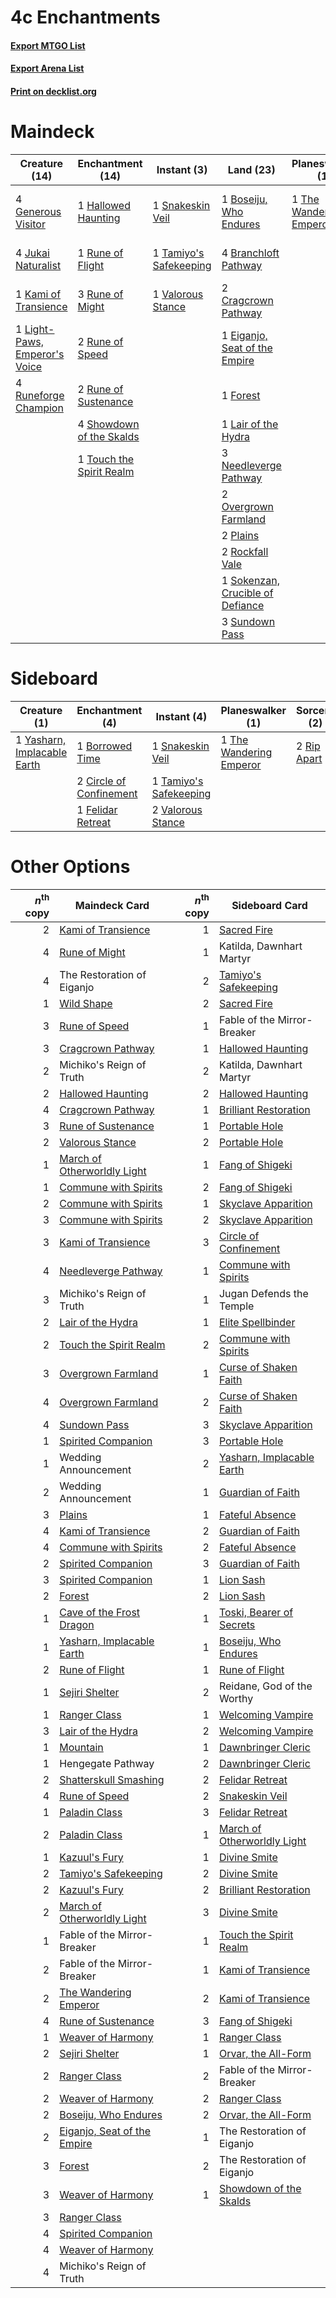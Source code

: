 # 4c Enchantments

#### [Export MTGO List](../collection/4c%20Enchantments/4c%20Enchantments.txt)
#### [Export Arena List](../collection/4c%20Enchantments/4c%20Enchantments_arena.txt)
#### [Print on decklist.org](http://decklist.org/?deckmain=1%09Boseiju,%20Who%20Endures%0A4%09Branchloft%20Pathway%0A2%09Cragcrown%20Pathway%0A1%09Eiganjo,%20Seat%20of%20the%20Empire%0A1%09Forest%0A4%09Generous%20Visitor%0A1%09Hallowed%20Haunting%0A4%09Jukai%20Naturalist%0A1%09Kami%20of%20Transience%0A1%09Lair%20of%20the%20Hydra%0A1%09Light-Paws,%20Emperor's%20Voice%0A1%09Michiko's%20Reign%20of%20Truth%0A3%09Needleverge%20Pathway%0A2%09Overgrown%20Farmland%0A2%09Plains%0A2%09Rockfall%20Vale%0A1%09Rune%20of%20Flight%0A3%09Rune%20of%20Might%0A2%09Rune%20of%20Speed%0A2%09Rune%20of%20Sustenance%0A4%09Runeforge%20Champion%0A1%09Shatterskull%20Smashing%0A4%09Showdown%20of%20the%20Skalds%0A1%09Snakeskin%20Veil%0A1%09Sokenzan,%20Crucible%20of%20Defiance%0A3%09Sundown%20Pass%0A1%09Tamiyo's%20Safekeeping%0A3%09The%20Restoration%20of%20Eiganjo%0A1%09The%20Wandering%20Emperor%0A1%09Touch%20the%20Spirit%20Realm%0A1%09Valorous%20Stance&deckside=1%09Borrowed%20Time%0A2%09Circle%20of%20Confinement%0A1%09Felidar%20Retreat%0A1%09Reidane,%20God%20of%20the%20Worthy%0A2%09Rip%20Apart%0A1%09Snakeskin%20Veil%0A1%09Tamiyo's%20Safekeeping%0A1%09The%20Wandering%20Emperor%0A2%09Valorous%20Stance%0A2%09Wedding%20Announcement%0A1%09Yasharn,%20Implacable%20Earth)
# Maindeck

|                                             Creature (14)                                              |                                         Enchantment (14)                                          |                                           Instant (3)                                           |                                                 Land (23)                                                 |                                         Planeswalker (1)                                         |                                           Sorcery (1)                                            |        Unknown (4)         |
|--------------------------------------------------------------------------------------------------------|---------------------------------------------------------------------------------------------------|-------------------------------------------------------------------------------------------------|-----------------------------------------------------------------------------------------------------------|--------------------------------------------------------------------------------------------------|--------------------------------------------------------------------------------------------------|----------------------------|
|4 [Generous Visitor](http://gatherer.wizards.com/Pages/Card/Details.aspx?multiverseid=548493)           |1 [Hallowed Haunting](http://gatherer.wizards.com/Pages/Card/Details.aspx?multiverseid=540847)     |1 [Snakeskin Veil](http://gatherer.wizards.com/Pages/Card/Details.aspx?multiverseid=503810)      |1 [Boseiju, Who Endures](http://gatherer.wizards.com/Pages/Card/Details.aspx?multiverseid=548579)          |1 [The Wandering Emperor](http://gatherer.wizards.com/Pages/Card/Details.aspx?multiverseid=548337)|1 [Shatterskull Smashing](http://gatherer.wizards.com/Pages/Card/Details.aspx?multiverseid=491802)|1 Michiko's Reign of Truth  |
|4 [Jukai Naturalist](http://gatherer.wizards.com/Pages/Card/Details.aspx?multiverseid=548537)           |1 [Rune of Flight](http://gatherer.wizards.com/Pages/Card/Details.aspx?multiverseid=503683)        |1 [Tamiyo's Safekeeping](http://gatherer.wizards.com/Pages/Card/Details.aspx?multiverseid=548521)|4 [Branchloft Pathway](http://gatherer.wizards.com/Pages/Card/Details.aspx?multiverseid=491909)            |                                                                                                  |                                                                                                  |3 The Restoration of Eiganjo|
|1 [Kami of Transience](http://gatherer.wizards.com/Pages/Card/Details.aspx?multiverseid=548506)         |3 [Rune of Might](http://gatherer.wizards.com/Pages/Card/Details.aspx?multiverseid=503807)         |1 [Valorous Stance](http://gatherer.wizards.com/Pages/Card/Details.aspx?multiverseid=391950)     |2 [Cragcrown Pathway](http://gatherer.wizards.com/Pages/Card/Details.aspx?multiverseid=491915)             |                                                                                                  |                                                                                                  |                            |
|1 [Light-Paws, Emperor's Voice](http://gatherer.wizards.com/Pages/Card/Details.aspx?multiverseid=548318)|2 [Rune of Speed](http://gatherer.wizards.com/Pages/Card/Details.aspx?multiverseid=503760)         |                                                                                                 |1 [Eiganjo, Seat of the Empire](http://gatherer.wizards.com/Pages/Card/Details.aspx?multiverseid=548581)   |                                                                                                  |                                                                                                  |                            |
|4 [Runeforge Champion](http://gatherer.wizards.com/Pages/Card/Details.aspx?multiverseid=503632)         |2 [Rune of Sustenance](http://gatherer.wizards.com/Pages/Card/Details.aspx?multiverseid=503631)    |                                                                                                 |1 [Forest](http://gatherer.wizards.com/Pages/Card/Details.aspx?multiverseid=439860)                        |                                                                                                  |                                                                                                  |                            |
|                                                                                                        |4 [Showdown of the Skalds](http://gatherer.wizards.com/Pages/Card/Details.aspx?multiverseid=503845)|                                                                                                 |1 [Lair of the Hydra](http://gatherer.wizards.com/Pages/Card/Details.aspx?multiverseid=527546)             |                                                                                                  |                                                                                                  |                            |
|                                                                                                        |1 [Touch the Spirit Realm](http://gatherer.wizards.com/Pages/Card/Details.aspx?multiverseid=548335)|                                                                                                 |3 [Needleverge Pathway](http://gatherer.wizards.com/Pages/Card/Details.aspx?multiverseid=491918)           |                                                                                                  |                                                                                                  |                            |
|                                                                                                        |                                                                                                   |                                                                                                 |2 [Overgrown Farmland](http://gatherer.wizards.com/Pages/Card/Details.aspx?multiverseid=535064)            |                                                                                                  |                                                                                                  |                            |
|                                                                                                        |                                                                                                   |                                                                                                 |2 [Plains](http://gatherer.wizards.com/Pages/Card/Details.aspx?multiverseid=439856)                        |                                                                                                  |                                                                                                  |                            |
|                                                                                                        |                                                                                                   |                                                                                                 |2 [Rockfall Vale](http://gatherer.wizards.com/Pages/Card/Details.aspx?multiverseid=535065)                 |                                                                                                  |                                                                                                  |                            |
|                                                                                                        |                                                                                                   |                                                                                                 |1 [Sokenzan, Crucible of Defiance](http://gatherer.wizards.com/Pages/Card/Details.aspx?multiverseid=548589)|                                                                                                  |                                                                                                  |                            |
|                                                                                                        |                                                                                                   |                                                                                                 |3 [Sundown Pass](http://gatherer.wizards.com/Pages/Card/Details.aspx?multiverseid=541142)                  |                                                                                                  |                                                                                                  |                            |


# Sideboard

|                                             Creature (1)                                             |                                         Enchantment (4)                                          |                                           Instant (4)                                           |                                         Planeswalker (1)                                         |                                     Sorcery (2)                                      |        Unknown (3)         |
|------------------------------------------------------------------------------------------------------|--------------------------------------------------------------------------------------------------|-------------------------------------------------------------------------------------------------|--------------------------------------------------------------------------------------------------|--------------------------------------------------------------------------------------|----------------------------|
|1 [Yasharn, Implacable Earth](http://gatherer.wizards.com/Pages/Card/Details.aspx?multiverseid=491891)|1 [Borrowed Time](http://gatherer.wizards.com/Pages/Card/Details.aspx?multiverseid=534759)        |1 [Snakeskin Veil](http://gatherer.wizards.com/Pages/Card/Details.aspx?multiverseid=503810)      |1 [The Wandering Emperor](http://gatherer.wizards.com/Pages/Card/Details.aspx?multiverseid=548337)|2 [Rip Apart](http://gatherer.wizards.com/Pages/Card/Details.aspx?multiverseid=513717)|1 Reidane, God of the Worthy|
|                                                                                                      |2 [Circle of Confinement](http://gatherer.wizards.com/Pages/Card/Details.aspx?multiverseid=540834)|1 [Tamiyo's Safekeeping](http://gatherer.wizards.com/Pages/Card/Details.aspx?multiverseid=548521)|                                                                                                  |                                                                                      |2 Wedding Announcement      |
|                                                                                                      |1 [Felidar Retreat](http://gatherer.wizards.com/Pages/Card/Details.aspx?multiverseid=491638)      |2 [Valorous Stance](http://gatherer.wizards.com/Pages/Card/Details.aspx?multiverseid=391950)     |                                                                                                  |                                                                                      |                            |


# Other Options

|*n*<sup>th</sup> copy|                                            Maindeck Card                                             |*n*<sup>th</sup> copy|                                            Sideboard Card                                            |
|--------------------:|------------------------------------------------------------------------------------------------------|--------------------:|------------------------------------------------------------------------------------------------------|
|                    2|[Kami of Transience](http://gatherer.wizards.com/Pages/Card/Details.aspx?multiverseid=548506)         |                    1|[Sacred Fire](http://gatherer.wizards.com/Pages/Card/Details.aspx?multiverseid=535035)                |
|                    4|[Rune of Might](http://gatherer.wizards.com/Pages/Card/Details.aspx?multiverseid=503807)              |                    1|Katilda, Dawnhart Martyr                                                                              |
|                    4|The Restoration of Eiganjo                                                                            |                    2|[Tamiyo's Safekeeping](http://gatherer.wizards.com/Pages/Card/Details.aspx?multiverseid=548521)       |
|                    1|[Wild Shape](http://gatherer.wizards.com/Pages/Card/Details.aspx?multiverseid=527499)                 |                    2|[Sacred Fire](http://gatherer.wizards.com/Pages/Card/Details.aspx?multiverseid=535035)                |
|                    3|[Rune of Speed](http://gatherer.wizards.com/Pages/Card/Details.aspx?multiverseid=503760)              |                    1|Fable of the Mirror-Breaker                                                                           |
|                    3|[Cragcrown Pathway](http://gatherer.wizards.com/Pages/Card/Details.aspx?multiverseid=491915)          |                    1|[Hallowed Haunting](http://gatherer.wizards.com/Pages/Card/Details.aspx?multiverseid=540847)          |
|                    2|Michiko's Reign of Truth                                                                              |                    2|Katilda, Dawnhart Martyr                                                                              |
|                    2|[Hallowed Haunting](http://gatherer.wizards.com/Pages/Card/Details.aspx?multiverseid=540847)          |                    2|[Hallowed Haunting](http://gatherer.wizards.com/Pages/Card/Details.aspx?multiverseid=540847)          |
|                    4|[Cragcrown Pathway](http://gatherer.wizards.com/Pages/Card/Details.aspx?multiverseid=491915)          |                    1|[Brilliant Restoration](http://gatherer.wizards.com/Pages/Card/Details.aspx?multiverseid=548298)      |
|                    3|[Rune of Sustenance](http://gatherer.wizards.com/Pages/Card/Details.aspx?multiverseid=503631)         |                    1|[Portable Hole](http://gatherer.wizards.com/Pages/Card/Details.aspx?multiverseid=527320)              |
|                    2|[Valorous Stance](http://gatherer.wizards.com/Pages/Card/Details.aspx?multiverseid=391950)            |                    2|[Portable Hole](http://gatherer.wizards.com/Pages/Card/Details.aspx?multiverseid=527320)              |
|                    1|[March of Otherworldly Light](http://gatherer.wizards.com/Pages/Card/Details.aspx?multiverseid=548321)|                    1|[Fang of Shigeki](http://gatherer.wizards.com/Pages/Card/Details.aspx?multiverseid=548491)            |
|                    1|[Commune with Spirits](http://gatherer.wizards.com/Pages/Card/Details.aspx?multiverseid=548487)       |                    2|[Fang of Shigeki](http://gatherer.wizards.com/Pages/Card/Details.aspx?multiverseid=548491)            |
|                    2|[Commune with Spirits](http://gatherer.wizards.com/Pages/Card/Details.aspx?multiverseid=548487)       |                    1|[Skyclave Apparition](http://gatherer.wizards.com/Pages/Card/Details.aspx?multiverseid=495603)        |
|                    3|[Commune with Spirits](http://gatherer.wizards.com/Pages/Card/Details.aspx?multiverseid=548487)       |                    2|[Skyclave Apparition](http://gatherer.wizards.com/Pages/Card/Details.aspx?multiverseid=495603)        |
|                    3|[Kami of Transience](http://gatherer.wizards.com/Pages/Card/Details.aspx?multiverseid=548506)         |                    3|[Circle of Confinement](http://gatherer.wizards.com/Pages/Card/Details.aspx?multiverseid=540834)      |
|                    4|[Needleverge Pathway](http://gatherer.wizards.com/Pages/Card/Details.aspx?multiverseid=491918)        |                    1|[Commune with Spirits](http://gatherer.wizards.com/Pages/Card/Details.aspx?multiverseid=548487)       |
|                    3|Michiko's Reign of Truth                                                                              |                    1|Jugan Defends the Temple                                                                              |
|                    2|[Lair of the Hydra](http://gatherer.wizards.com/Pages/Card/Details.aspx?multiverseid=527546)          |                    1|[Elite Spellbinder](http://gatherer.wizards.com/Pages/Card/Details.aspx?multiverseid=513494)          |
|                    2|[Touch the Spirit Realm](http://gatherer.wizards.com/Pages/Card/Details.aspx?multiverseid=548335)     |                    2|[Commune with Spirits](http://gatherer.wizards.com/Pages/Card/Details.aspx?multiverseid=548487)       |
|                    3|[Overgrown Farmland](http://gatherer.wizards.com/Pages/Card/Details.aspx?multiverseid=535064)         |                    1|[Curse of Shaken Faith](http://gatherer.wizards.com/Pages/Card/Details.aspx?multiverseid=534910)      |
|                    4|[Overgrown Farmland](http://gatherer.wizards.com/Pages/Card/Details.aspx?multiverseid=535064)         |                    2|[Curse of Shaken Faith](http://gatherer.wizards.com/Pages/Card/Details.aspx?multiverseid=534910)      |
|                    4|[Sundown Pass](http://gatherer.wizards.com/Pages/Card/Details.aspx?multiverseid=541142)               |                    3|[Skyclave Apparition](http://gatherer.wizards.com/Pages/Card/Details.aspx?multiverseid=495603)        |
|                    1|[Spirited Companion](http://gatherer.wizards.com/Pages/Card/Details.aspx?multiverseid=548333)         |                    3|[Portable Hole](http://gatherer.wizards.com/Pages/Card/Details.aspx?multiverseid=527320)              |
|                    1|Wedding Announcement                                                                                  |                    2|[Yasharn, Implacable Earth](http://gatherer.wizards.com/Pages/Card/Details.aspx?multiverseid=491891)  |
|                    2|Wedding Announcement                                                                                  |                    1|[Guardian of Faith](http://gatherer.wizards.com/Pages/Card/Details.aspx?multiverseid=527305)          |
|                    3|[Plains](http://gatherer.wizards.com/Pages/Card/Details.aspx?multiverseid=439856)                     |                    1|[Fateful Absence](http://gatherer.wizards.com/Pages/Card/Details.aspx?multiverseid=534774)            |
|                    4|[Kami of Transience](http://gatherer.wizards.com/Pages/Card/Details.aspx?multiverseid=548506)         |                    2|[Guardian of Faith](http://gatherer.wizards.com/Pages/Card/Details.aspx?multiverseid=527305)          |
|                    4|[Commune with Spirits](http://gatherer.wizards.com/Pages/Card/Details.aspx?multiverseid=548487)       |                    2|[Fateful Absence](http://gatherer.wizards.com/Pages/Card/Details.aspx?multiverseid=534774)            |
|                    2|[Spirited Companion](http://gatherer.wizards.com/Pages/Card/Details.aspx?multiverseid=548333)         |                    3|[Guardian of Faith](http://gatherer.wizards.com/Pages/Card/Details.aspx?multiverseid=527305)          |
|                    3|[Spirited Companion](http://gatherer.wizards.com/Pages/Card/Details.aspx?multiverseid=548333)         |                    1|[Lion Sash](http://gatherer.wizards.com/Pages/Card/Details.aspx?multiverseid=548319)                  |
|                    2|[Forest](http://gatherer.wizards.com/Pages/Card/Details.aspx?multiverseid=439860)                     |                    2|[Lion Sash](http://gatherer.wizards.com/Pages/Card/Details.aspx?multiverseid=548319)                  |
|                    1|[Cave of the Frost Dragon](http://gatherer.wizards.com/Pages/Card/Details.aspx?multiverseid=527540)   |                    1|[Toski, Bearer of Secrets](http://gatherer.wizards.com/Pages/Card/Details.aspx?multiverseid=503813)   |
|                    1|[Yasharn, Implacable Earth](http://gatherer.wizards.com/Pages/Card/Details.aspx?multiverseid=491891)  |                    1|[Boseiju, Who Endures](http://gatherer.wizards.com/Pages/Card/Details.aspx?multiverseid=548579)       |
|                    2|[Rune of Flight](http://gatherer.wizards.com/Pages/Card/Details.aspx?multiverseid=503683)             |                    1|[Rune of Flight](http://gatherer.wizards.com/Pages/Card/Details.aspx?multiverseid=503683)             |
|                    1|[Sejiri Shelter](http://gatherer.wizards.com/Pages/Card/Details.aspx?multiverseid=491662)             |                    2|Reidane, God of the Worthy                                                                            |
|                    1|[Ranger Class](http://gatherer.wizards.com/Pages/Card/Details.aspx?multiverseid=527489)               |                    1|[Welcoming Vampire](http://gatherer.wizards.com/Pages/Card/Details.aspx?multiverseid=540882)          |
|                    3|[Lair of the Hydra](http://gatherer.wizards.com/Pages/Card/Details.aspx?multiverseid=527546)          |                    2|[Welcoming Vampire](http://gatherer.wizards.com/Pages/Card/Details.aspx?multiverseid=540882)          |
|                    1|[Mountain](http://gatherer.wizards.com/Pages/Card/Details.aspx?multiverseid=439859)                   |                    1|[Dawnbringer Cleric](http://gatherer.wizards.com/Pages/Card/Details.aspx?multiverseid=527296)         |
|                    1|Hengegate Pathway                                                                                     |                    2|[Dawnbringer Cleric](http://gatherer.wizards.com/Pages/Card/Details.aspx?multiverseid=527296)         |
|                    2|[Shatterskull Smashing](http://gatherer.wizards.com/Pages/Card/Details.aspx?multiverseid=491802)      |                    2|[Felidar Retreat](http://gatherer.wizards.com/Pages/Card/Details.aspx?multiverseid=491638)            |
|                    4|[Rune of Speed](http://gatherer.wizards.com/Pages/Card/Details.aspx?multiverseid=503760)              |                    2|[Snakeskin Veil](http://gatherer.wizards.com/Pages/Card/Details.aspx?multiverseid=503810)             |
|                    1|[Paladin Class](http://gatherer.wizards.com/Pages/Card/Details.aspx?multiverseid=527316)              |                    3|[Felidar Retreat](http://gatherer.wizards.com/Pages/Card/Details.aspx?multiverseid=491638)            |
|                    2|[Paladin Class](http://gatherer.wizards.com/Pages/Card/Details.aspx?multiverseid=527316)              |                    1|[March of Otherworldly Light](http://gatherer.wizards.com/Pages/Card/Details.aspx?multiverseid=548321)|
|                    1|[Kazuul's Fury](http://gatherer.wizards.com/Pages/Card/Details.aspx?multiverseid=491786)              |                    1|[Divine Smite](http://gatherer.wizards.com/Pages/Card/Details.aspx?multiverseid=527299)               |
|                    2|[Tamiyo's Safekeeping](http://gatherer.wizards.com/Pages/Card/Details.aspx?multiverseid=548521)       |                    2|[Divine Smite](http://gatherer.wizards.com/Pages/Card/Details.aspx?multiverseid=527299)               |
|                    2|[Kazuul's Fury](http://gatherer.wizards.com/Pages/Card/Details.aspx?multiverseid=491786)              |                    2|[Brilliant Restoration](http://gatherer.wizards.com/Pages/Card/Details.aspx?multiverseid=548298)      |
|                    2|[March of Otherworldly Light](http://gatherer.wizards.com/Pages/Card/Details.aspx?multiverseid=548321)|                    3|[Divine Smite](http://gatherer.wizards.com/Pages/Card/Details.aspx?multiverseid=527299)               |
|                    1|Fable of the Mirror-Breaker                                                                           |                    1|[Touch the Spirit Realm](http://gatherer.wizards.com/Pages/Card/Details.aspx?multiverseid=548335)     |
|                    2|Fable of the Mirror-Breaker                                                                           |                    1|[Kami of Transience](http://gatherer.wizards.com/Pages/Card/Details.aspx?multiverseid=548506)         |
|                    2|[The Wandering Emperor](http://gatherer.wizards.com/Pages/Card/Details.aspx?multiverseid=548337)      |                    2|[Kami of Transience](http://gatherer.wizards.com/Pages/Card/Details.aspx?multiverseid=548506)         |
|                    4|[Rune of Sustenance](http://gatherer.wizards.com/Pages/Card/Details.aspx?multiverseid=503631)         |                    3|[Fang of Shigeki](http://gatherer.wizards.com/Pages/Card/Details.aspx?multiverseid=548491)            |
|                    1|[Weaver of Harmony](http://gatherer.wizards.com/Pages/Card/Details.aspx?multiverseid=548524)          |                    1|[Ranger Class](http://gatherer.wizards.com/Pages/Card/Details.aspx?multiverseid=527489)               |
|                    2|[Sejiri Shelter](http://gatherer.wizards.com/Pages/Card/Details.aspx?multiverseid=491662)             |                    1|[Orvar, the All-Form](http://gatherer.wizards.com/Pages/Card/Details.aspx?multiverseid=503678)        |
|                    2|[Ranger Class](http://gatherer.wizards.com/Pages/Card/Details.aspx?multiverseid=527489)               |                    2|Fable of the Mirror-Breaker                                                                           |
|                    2|[Weaver of Harmony](http://gatherer.wizards.com/Pages/Card/Details.aspx?multiverseid=548524)          |                    2|[Ranger Class](http://gatherer.wizards.com/Pages/Card/Details.aspx?multiverseid=527489)               |
|                    2|[Boseiju, Who Endures](http://gatherer.wizards.com/Pages/Card/Details.aspx?multiverseid=548579)       |                    2|[Orvar, the All-Form](http://gatherer.wizards.com/Pages/Card/Details.aspx?multiverseid=503678)        |
|                    2|[Eiganjo, Seat of the Empire](http://gatherer.wizards.com/Pages/Card/Details.aspx?multiverseid=548581)|                    1|The Restoration of Eiganjo                                                                            |
|                    3|[Forest](http://gatherer.wizards.com/Pages/Card/Details.aspx?multiverseid=439860)                     |                    2|The Restoration of Eiganjo                                                                            |
|                    3|[Weaver of Harmony](http://gatherer.wizards.com/Pages/Card/Details.aspx?multiverseid=548524)          |                    1|[Showdown of the Skalds](http://gatherer.wizards.com/Pages/Card/Details.aspx?multiverseid=503845)     |
|                    3|[Ranger Class](http://gatherer.wizards.com/Pages/Card/Details.aspx?multiverseid=527489)               |                     |                                                                                                      |
|                    4|[Spirited Companion](http://gatherer.wizards.com/Pages/Card/Details.aspx?multiverseid=548333)         |                     |                                                                                                      |
|                    4|[Weaver of Harmony](http://gatherer.wizards.com/Pages/Card/Details.aspx?multiverseid=548524)          |                     |                                                                                                      |
|                    4|Michiko's Reign of Truth                                                                              |                     |                                                                                                      |


